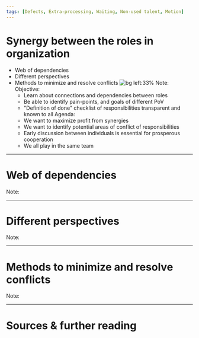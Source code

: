 ```yaml
---
tags: [Defects, Extra-processing, Waiting, Non-used talent, Motion]
---
```


# Synergy between the roles in organization
+ Web of dependencies
+ Different perspectives
+ Methods to minimize and resolve conflicts
![bg left:33%][horizon]
Note:
Objective:
    * Learn about connections and dependencies between roles 
    * Be able to identify pain-points, and goals of different PoV
    * "Definition of done" checklist of responsibilities transparent and known to all
Agenda:
    * We want to maximize profit from synergies 
    * We want to identify potential areas of conflict of responsibilities
    * Early discussion between individuals is essential for prosperous cooperation
    * We all play in the same team
    


---
# Web of dependencies
Note:

---
# Different perspectives
Note:

---
# Methods to minimize and resolve conflicts
Note:

---
# Sources & further reading

[horizon]: ../imgs/dominik-lange-ZUvF7qEIcVI-unsplash.jpg "Photo by Dominik Lange on Unsplash https://unsplash.com/photos/ZUvF7qEIcVI"
